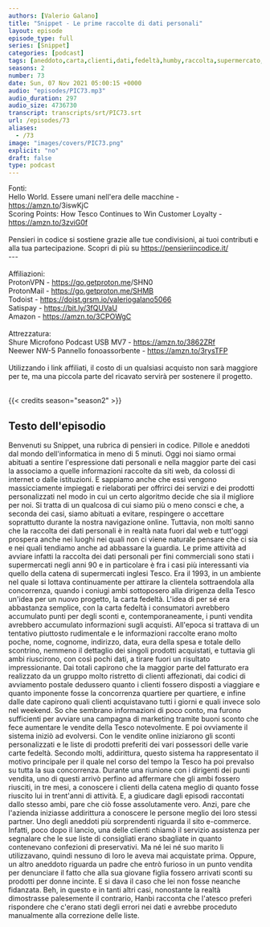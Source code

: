 ```yaml
---
authors: [Valerio Galano]
title: "Snippet - Le prime raccolte di dati personali"
layout: episode
episode_type: full
series: [Snippet]
categories: [podcast]
tags: [aneddoto,carta,clienti,dati,fedeltà,humby,raccolta,supermercato,tesco]
seasons: 2
number: 73
date: Sun, 07 Nov 2021 05:00:15 +0000
audio: "episodes/PIC73.mp3"
audio_duration: 297
audio_size: 4736730
transcript: transcripts/srt/PIC73.srt
url: /episodes/73
aliases: 
  - /73
image: "images/covers/PIC73.png"
explicit: "no"
draft: false
type: podcast
---
```

Fonti:<br />Hello World. Essere umani nell'era delle macchine - <a href="https://amzn.to" rel="noopener">https://amzn.to</a>/3iswKjC <br />Scoring Points: How Tesco Continues to Win Customer Loyalty - <a href="https://amzn.to/3zviG0f" rel="noopener">https://amzn.to/3zviG0f</a> <br /><br />Pensieri in codice si sostiene grazie alle tue condivisioni, ai tuoi contributi e alla tua partecipazione. Scopri di più su <a href="https://pensieriincodice.it/" rel="noopener">https://pensieriincodice.it/</a> <br />---<br /><br />Affiliazioni:<br />ProtonVPN - <a href="https://go.getproton.me" rel="noopener">https://go.getproton.me</a>/SHN0 <br />ProtonMail - <a href="https://go.getproton.me/SHMB" rel="noopener">https://go.getproton.me/SHMB</a> <br />Todoist - <a href="https://doist.grsm.io/valeriogalano5066" rel="noopener">https://doist.grsm.io/valeriogalano5066</a> <br />Satispay - <a href="https://bit.ly/3fQUVaU" rel="noopener">https://bit.ly/3fQUVaU</a> <br />Amazon - <a href="https://amzn.to/3CPOWgC" rel="noopener">https://amzn.to/3CPOWgC</a> <br /><br />Attrezzatura:<br />Shure Microfono Podcast USB MV7 - <a href="https://amzn.to/3862ZRf" rel="noopener">https://amzn.to/3862ZRf</a> <br />Neewer NW-5 Pannello fonoassorbente - <a href="https://amzn.to/3rysTFP" rel="noopener">https://amzn.to/3rysTFP</a> <br /><br />Utilizzando i link affiliati, il costo di un qualsiasi acquisto non sarà maggiore per te, ma una piccola parte del ricavato servirà per sostenere il progetto.<br /><br />

{{< credits season="season2" >}}

<!-- more -->

## Testo dell'episodio

Benvenuti su Snippet, una rubrica di pensieri in codice. Pillole e aneddoti dal mondo dell'informatica
in meno di 5 minuti.
Oggi noi siamo ormai abituati a sentire l'espressione dati personali e nella maggior parte dei casi
la associamo a quelle informazioni raccolte da siti web, da colossi di internet o dalle
istituzioni. E sappiamo anche che essi vengono massicciamente impiegati e rielaborati per
offrirci dei servizi e dei prodotti personalizzati nel modo in cui un certo algoritmo decide che
sia il migliore per noi.
Si tratta di un qualcosa di cui siamo più o meno consci e che, a seconda dei casi, siamo
abituati a evitare, respingere o accettare soprattutto durante la nostra navigazione
online.
Tuttavia, non molti sanno che la raccolta dei dati personali è in realtà nata fuori
dal web e tutt'oggi prospera anche nei luoghi nei quali non ci viene naturale pensare che
ci sia e nei quali tendiamo anche ad abbassare la guardia.
Le prime attività ad avviare infatti la raccolta dei dati personali per fini commerciali sono
stati i supermercati negli anni 90 e in particolare è fra i casi più interessanti via quello
della catena di supermercati inglesi Tesco.
Era il 1993, in un ambiente nel quale si lottava continuamente per attirare la clientela sottraendola
alla concorrenza, quando i coniugi ambi sottoposero alla dirigenza della Tesco un'idea per un
nuovo progetto, la carta fedeltà.
L'idea di per sé era abbastanza semplice, con la carta fedeltà i consumatori avrebbero
accumulato punti per degli sconti e, contemporaneamente, i punti vendita avrebbero accumulato informazioni
sugli acquisti.
All'epoca si trattava di un tentativo piuttosto rudimentale e le informazioni raccolte erano
molto poche, nome, cognome, indirizzo, data, eura della spesa e totale dello scontrino,
nemmeno il dettaglio dei singoli prodotti acquistati, e tuttavia gli ambi riuscirono,
con così pochi dati, a tirare fuori un risultato impressionante.
Dai totali capirono che la maggior parte del fatturato era realizzato da un gruppo molto
ristretto di clienti affezionati, dai codici di avviamento postale dedussero quanto i clienti
fossero disposti a viaggiare e quanto imponente fosse la concorrenza quartiere per quartiere,
e infine dalle date capirono quali clienti acquistavano tutti i giorni e quali invece
solo nel weekend.
So che sembrano informazioni di poco conto, ma furono sufficienti per avviare una campagna
di marketing tramite buoni sconto che fece aumentare le vendite della Tesco notevolmente.
E poi ovviamente il sistema iniziò ad evolversi.
Con le vendite online iniziarono gli sconti personalizzati e le liste di prodotti preferiti
dei vari possessori delle varie carte fedeltà.
Secondo molti, addirittura, questo sistema ha rappresentato il motivo principale per
il quale nel corso del tempo la Tesco ha poi prevalso su tutta la sua concorrenza.
Durante una riunione con i dirigenti dei punti vendita, uno di questi arrivò perfino ad
affermare che gli ambi fossero riusciti, in tre mesi, a conoscere i clienti della catena
meglio di quanto fosse riuscito lui in trent'anni di attività.
E, a giudicare dagli episodi raccontati dallo stesso ambi, pare che ciò fosse assolutamente
vero.
Anzi, pare che l'azienda iniziasse addirittura a conoscere le persone meglio dei loro stessi
partner.
Uno degli aneddoti più sorprendenti riguarda il sito e-commerce.
Infatti, poco dopo il lancio, una delle clienti chiamò il servizio assistenza per segnalare
che le sue liste di consigliati erano sbagliate in quanto contenevano confezioni di preservativi.
Ma né lei né suo marito li utilizzavano, quindi nessuno di loro le aveva mai acquistate
prima.
Oppure, un altro aneddoto riguarda un padre che entrò furioso in un punto vendita per
denunciare il fatto che alla sua giovane figlia fossero arrivati sconti su prodotti per donne
incinte.
E si dava il caso che lei non fosse neanche fidanzata.
Beh, in questo e in tanti altri casi, nonostante la realtà dimostrasse palesemente il contrario,
Hanbi racconta che l'atesco preferì rispondere che c'erano stati degli errori nei dati e
avrebbe proceduto manualmente alla correzione delle liste.


